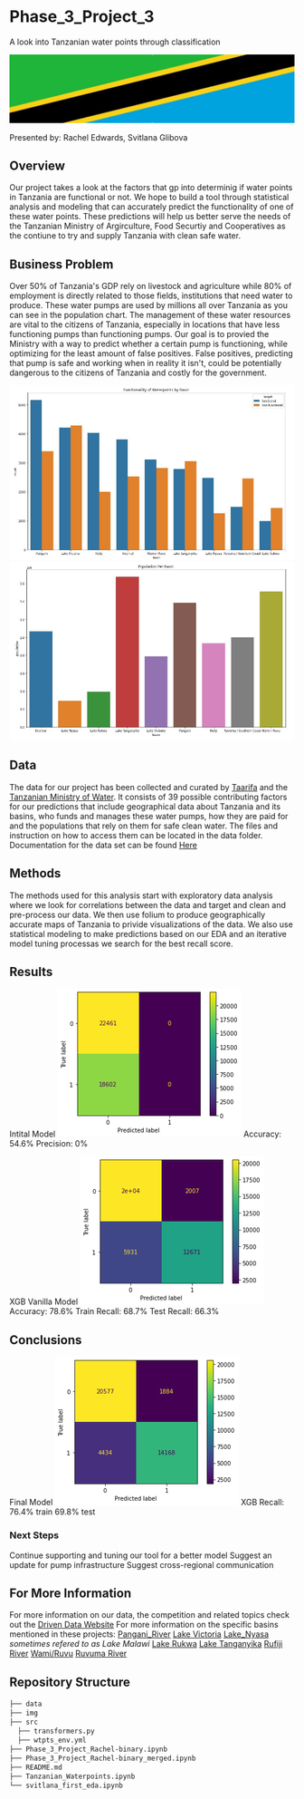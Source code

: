 # Phase_3_Project_3
A look into Tanzanian water points through classification



![longboi](./img/longboi.JPG)

Presented by: Rachel Edwards, Svitlana Glibova

## Overview
Our project takes a look at the factors that gp into determinig if water points in Tanzania are functional or not. We hope to build a tool through statistical analysis and modeling that can accurately predict the functionality of one of these water points. These predictions will help us better serve the needs of the Tanzanian Ministry of Argirculture, Food Securtiy and Cooperatives as the contiune to try and supply Tanzania with clean safe water. 


## Business Problem
Over 50% of Tanzania's GDP rely on livestock and agriculture while 80% of employment is directly related to those fields, institutions that need water to produce. These water pumps are used by millions all over Tanzania as you can see in the population chart. The management of these water resources are vital to the citizens of Tanzania, especially in locations that have less functioning pumps than functioning pumps. Our goal is to provied the Ministry with a way to predict whether a certain pump is functioning, while optimizing for the least amount of false positives. False positives, predicting that pump is safe and working when in reality it isn't, could be potentially dangerous to the citizens of Tanzania and costly for the government.

![FunctionByBasin](./img/FunctionByBasin.JPG)
![PopulationPerBasin](./img/PopulationPerBasin.JPG)


## Data
The data for our project has been collected and curated by [Taarifa](http://taarifa.org/) and the [Tanzanian Ministry of Water](https://www.maji.go.tz/). It consists of 39 possible contributing factors for our predictions that include geographical data about Tanzania and its basins, who funds and manages these water pumps, how they are paid for and the populations that rely on them for safe clean water. The files and instruction on how to access them can be located in the data folder. Documentation for the data set can be found [Here](https://www.drivendata.org/competitions/7/pump-it-up-data-mining-the-water-table/page/25/)


## Methods
The methods used for this analysis start with exploratory data analysis where we look for correlations between the data and target and clean and pre-process our data. We then use folium to produce geographically accurate maps of Tanzania to privide visualizations of the data. We also use statistical modeling to make predictions based on our EDA and an iterative model tuning processas we search for the best recall score.


## Results
Intital Model
![initial_model](./img/initial_model.png)
Accuracy: 54.6%
Precision: 0%

XGB Vanilla Model
![xgb_vanilla](./img/xgb_vanilla.png)
Accuracy: 78.6%
Train Recall: 68.7%
Test Recall: 66.3%

## Conclusions
Final Model
![xgb_tuned](./img/xgb_tuned.png)
XGB Recall: 76.4% train
	          69.8% test

### Next Steps
Continue supporting and tuning our tool for a better model
Suggest an update for pump infrastructure
Suggest cross-regional communication

## For More Information
For more information on our data, the competition and related topics 
check out the [Driven Data Website](https://www.drivendata.org/competitions/7/pump-it-up-data-mining-the-water-table/page/23/)
For more information on the specific basins mentioned in these projects:
[Pangani_River](https://en.wikipedia.org/wiki/Pangani_River)
[Lake Victoria](https://en.wikipedia.org/wiki/Lake_Victoria)
[Lake_Nyasa](https://en.wikipedia.org/wiki/Lake_Malawi) *sometimes refered to as Lake Malawi*
[Lake Rukwa](https://en.wikipedia.org/wiki/Lake_Rukwa)
[Lake Tanganyika](https://en.wikipedia.org/wiki/Lake_Tanganyika)
[Rufiji River](https://en.wikipedia.org/wiki/Rufiji_River)
[Wami/Ruvu](https://en.wikipedia.org/wiki/Wami_River)
[Ruvuma River](https://en.wikipedia.org/wiki/Ruvuma_River)

## Repository Structure
```
├── data
├── img
├── src
  ├── transformers.py
  ├── wtpts_env.yml
├── Phase_3_Project_Rachel-binary.ipynb
├── Phase_3_Project_Rachel-binary_merged.ipynb
├── README.md
├── Tanzanian_Waterpoints.ipynb
└── svitlana_first_eda.ipynb
```
